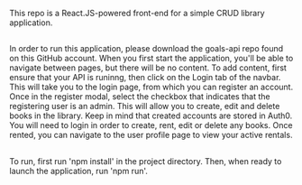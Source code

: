 ﻿This repo is a React.JS-powered front-end for a simple CRUD library application. 
## 
In order to run this application, please download the goals-api repo found on this GitHub account. 
When you first start the application,  you'll be able to navigate between pages, but there will be no content.
To add content, first ensure that your API is runinng, then click on the Login tab of the navbar. This will take you to the login page, from which you can register an account. Once in the register modal, select the checkbox that indicates that the registering user is an admin. This will allow you to create, edit and delete books in the library. Keep in mind that created accounts are stored in Auth0. You will need to login in order to create, rent,  edit or delete any books. Once rented, you can navigate to the user profile page to view your active rentals. 
##
To run, first run 'npm install' in the project directory. Then, when ready to launch the application, run 'npm run'.